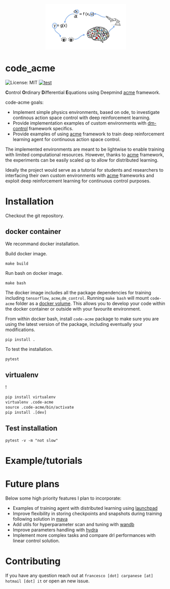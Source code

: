 <p align="center">
  <img src="docs/images/code_acme_(1).jpg" width="50%">
</p>

# code_acme

![License: MIT](https://img.shields.io/badge/License-MIT-blue.svg)
[![test](https://github.com/francescocarpanese/code_acme/actions/workflows/ci.yaml/badge.svg)](https://github.com/francescocarpanese/code_acme/actions/workflows/ci.yaml)


**C**ontrol **O**rdinary **D**ifferential **E**quations using Deepmind [acme](https://github.com/deepmind/acme) framework. 

code-acme goals: 
*   Implement simple physics environments, based on ode, to investigate continous action space control with deep reinforcement learning. 
*   Provide implementation examples of custom environments with [dm-control](https://github.com/deepmind/dm_control) framework specifics.
*   Provide examples of using [acme](https://github.com/deepmind/acme) framework to train deep reinforcement learning agent for continuous action space control.

The implemented environments are meant to be lightwise to enable training with limited computational resources. 
However, thanks to [acme](https://github.com/deepmind/acme) framework, the experiments can be easily scaled up to allow for distributed learning.

Ideally the project would serve as a tutorial for students and researchers to interfacing their own custom environments with [acme](https://github.com/deepmind/acme) frameworks and exploit deep reinforcement learning for continuous control purposes. 

# Installation
Checkout the git repository.

## docker container
We recommand docker installation. 

Build docker image.

```
make build 
```

Run bash on docker image. 
```
make bash
```

The docker image includes all the package dependencies for training including `tensorflow`, `acme`,`dm_control`.
Running `make bash` will mount `code-acme` folder as a [docker volume](https://docs.docker.com/storage/bind-mounts/). 
This allows you to develop your code within the docker container or outside with your favourite environment. 

From within docker bash, install `code-acme` package to make sure you are using the latest version of the package, including eventually your modifications. 
```
pip install .
```

To test the installation.
```
pytest
```

## virtualenv
! 

```
pip install virtualenv
virtualenv .code-acme
source .code-acme/bin/activate
pip install .[dev]
```

## Test installation 
```
pytest -v -m "not slow"
```

# Example/tutorials

# Future plans 
Below some high priority features I plan to incorporate: 
- Examples of training agent with distributed learning using [launchpad](https://github.com/deepmind/launchpad)
- Improve flexibility in storing checkpoints and snapshots during training following solution in [mava](https://github.com/instadeepai/Mava)
- Add utils for hyperparameter scan and tuning with [wandb](https://wandb.ai/site)
- Improve parameters handling with [hydra](https://hydra.cc/docs/intro/)
- Implement more complex tasks and compare drl performances with linear control solution.

# Contributing
If you have any question reach out at `francesco [dot] carpanese [at] hotmail [dot] it` or open an new issue. 
